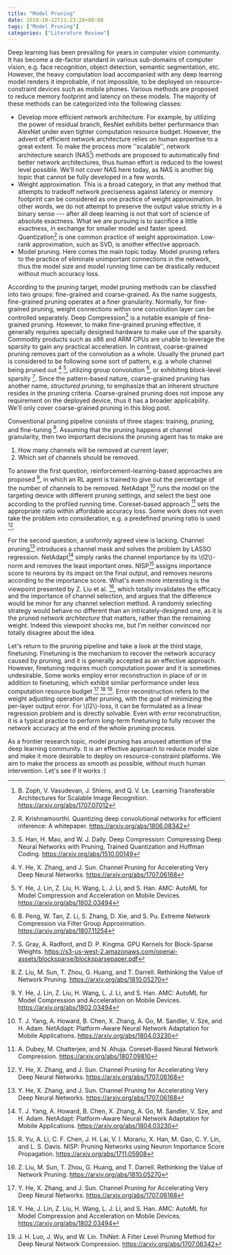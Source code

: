 ```yaml
---
title: "Model Pruning"
date: 2018-10-22T11:23:28+08:00
tags: ["Model Pruning"]
categories: ["Literature Review"]
---
```


Deep learning has been prevailing for years in computer vision community.
It has become a de-factor standard in various sub-domains of computer vision,
e.g. face recognition, object detection, semantic segmentation, etc. However,
the heavy computation load accompanied with any deep learning model renders it
improbable, if not impossible, to be deployed on resource-constraint devices
such as mobile phones. Various methods are proposed to reduce memory footprint
and latency on these models. The majority of these methods can be categorized into 
the following classes:

* Develop more efficient network architecture. For example, by utilizing the power of residual
branch, ResNet exhibits better performance than AlexNet under even tighter
computation resource budget. However, the advent of efficient network
architecture relies on human expertise to a great extent. To make the process
more ''scalable'', network architecture search (NAS[^nasnet]) methods are proposed to
automatically find better network architectures, thus human effort is reduced
to the lowest level possible. We'll not cover NAS here today, as NAS is another
big topic that cannot be fully developed in a few words.
* Weight approximation. This is a broad category, in that any method that
attempts to tradeoff network preciseness against latency or memory footprint
can be considered as one practice of weight approximation. In other words, we
do not attempt to preserve the output value strictly in a binary sense --- after all 
deep learning is not that sort of science of absolute exactness. What we are 
pursuing is to sacrifice a little exactness, in exchange for smaller model and
faster speed. Quantization[^quantization] is one common practice of weight
approximation. Low-rank approximation, such as SVD, is another effective approach.
* Model pruning. Here comes the main topic today. Model pruning refers to the
practice of eliminate unimportant connections in the network, thus the model
size and model running time can be drastically reduced without much accuracy loss.

According to the pruning target, model pruning methods can be classfied into two
groups: fine-grained and coarse-grained. As the name suggests, fine-grained
pruning operates at a finer granularity. Normally, for fine-grained pruning, 
weight connections within one convolution layer can be controlled separately.
Deep Compression[^deep-compression] is a notable example of fine-grained
pruning. However, to make fine-grained pruning effective, it generally requires
specially designed hardware to make use of the sparsity. Commodity products 
such as x86 and ARM CPUs are unable to leverage the sparsity to gain any 
practical acceleration. In contrast, coarse-grained pruning removes part of the
convolution as a whole. Usually the pruned part is considered to be following
some sort of pattern, e.g. a whole channel being pruned out [^channel-pruning] [^amc],
utilizing group convolution [^group-approximation], or exhibiting block-level
sparsity [^block-sparse]. Since the pattern-based nature, coarse-grained pruning 
has another name, *structured pruning*, to emphasize that an inherent structure
resides in the pruning criteria. Coarse-grained pruning does not impose any requirement
on the deployed device, thus it has a broader applicability. We'll only cover
coarse-grained pruning in this blog post.

Conventional pruning pipeline consists of three stages: 
training, pruning, and fine-tuning [^rethinking]. Assuming that the pruning
happens at channel granularity, then two important decisions the pruning
agent has to make are 

1. How many channels will be removed at current layer;
2. Which set of channels should be removed. 

To answer the first question, reinforcement-learning-based approaches are
proposed [^amc], in which an RL agent is trained to give out the percentage of
the number of channels to be removed. NetAdapt [^netadapt] runs the model
on the targeting device with different pruning settings, and select the best
one according to the profiled running time. Coreset-based approach [^coreset] sets
the appropriate ratio within affordable accuracy loss. Some work does not even take
the problem into consideration, e.g. a predefined pruning ratio is used
[^channel-pruning].

For the second question, a uniformly agreed view is lacking. Channel pruning[^channel-pruning]
introduces a channel mask and solves the problem by LASSO regression. NetAdapt[^netadapt]
simply ranks the channel importance by its \\(l2\\)-norm and removes the least
important ones. NISP[^nisp] assigns importance score to neurons by its impact
on the final output, and removes neurons according to the importance score.
What's even more interesting is the viewpoint presented by Z. Liu et al. [^rethinking], which
totally invalidates the efficacy and the importance of channel selection, and argues
that the difference would be minor for any channel selection method. A randomly
selecting strategy would behave no different than an intricately-designed one,
as it is the pruned *network architecture* that matters, rather than the remaining
weight. Indeed this viewpoint shocks me, but I'm neither convinced nor totally
disagree about the idea.

Let's return to the pruning pipeline and take a look at the third stage,
finetuning. Finetuning is the mechanism to recover the network accuracy caused
by pruning, and it is generally accepted as an effective approach. However,
finetuning requires much computation power and it is sometimes undesirable.
Some works employ error reconstruction in place of or in addition to finetuning,
which exhibit similar performance under less computation resource 
budget [^channel-pruning] [^amc] [^thinet]. 
Error reconstruction refers to the weight adjusting operation after pruning, 
with the goal of minimizing the per-layer output error. For \\(l2\\)-loss,
it can be formulated as a linear regression problem and is directly solvable.
Even with error reconstruction, it is a typical practice to perform
long-term finetuning to fully recover the network accuracy at the end of the
whole pruning process.

As a frontier research topic, model pruning has aroused attention of
the deep learning community. It is an effective approach to reduce model size
and make it more desirable to deploy on resource-constraint platforms. We aim
to make the process as smooth as possible, without much human intervention.
Let's see if it works :)

[^coreset]: A. Dubey, M. Chatterjee, and N. Ahuja. Coreset-Based Neural Network Compression. https://arxiv.org/abs/1807.09810
[^group-approximation]: B. Peng, W. Tan, Z. Li, S. Zhang, D. Xie, and S. Pu. Extreme Network Compression via Filter Group Approximation. https://arxiv.org/abs/1807.11254
[^nasnet]: B. Zoph, V. Vasudevan, J. Shlens, and Q. V. Le. Learning Transferable Architectures for Scalable Image Recognition. https://arxiv.org/abs/1707.07012
[^thinet]: J. H. Luo, J. Wu, and W. Lin. ThiNet: A Filter Level Pruning Method for Deep Neural Network Compression. https://arxiv.org/abs/1707.06342
[^quantization]: R. Krishnamoorthi. Quantizing deep convolutional networks for efficient inference: A whitepaper. https://arxiv.org/abs/1806.08342
[^nisp]: R. Yu, A. Li, C. F. Chen, J. H. Lai, V. I. Morariu, X. Han, M. Gao, C. Y. Lin, and L. S. Davis. NISP: Pruning Networks using Neuron Importance Score Propagation. https://arxiv.org/abs/1711.05908
[^block-sparse]: S. Gray, A. Radford, and D. P. Kingma. GPU Kernels for Block-Sparse Weights. https://s3-us-west-2.amazonaws.com/openai-assets/blocksparse/blocksparsepaper.pdf
[^deep-compression]: S. Han, H. Mao, and W. J. Dally. Deep Compression: Compressing Deep Neural Networks with Pruning, Trained Quantization and Huffman Coding. https://arxiv.org/abs/1510.00149
[^netadapt]: T. J. Yang, A. Howard, B. Chen, X. Zhang, A. Go, M. Sandler, V. Sze, and H. Adam. NetAdapt: Platform-Aware Neural Network Adaptation for Mobile Applications. https://arxiv.org/abs/1804.03230
[^amc]: Y. He, J. Lin, Z. Liu, H. Wang, L. J. Li, and S. Han. AMC: AutoML for Model Compression and Acceleration on Mobile Devices. https://arxiv.org/abs/1802.03494
[^channel-pruning]: Y. He, X. Zhang, and J. Sun. Channel Pruning for Accelerating Very Deep Neural Networks. https://arxiv.org/abs/1707.06168
[^rethinking]: Z. Liu, M. Sun, T. Zhou, G. Huang, and T. Darrell. Rethinking the Value of Network Pruning. https://arxiv.org/abs/1810.05270
